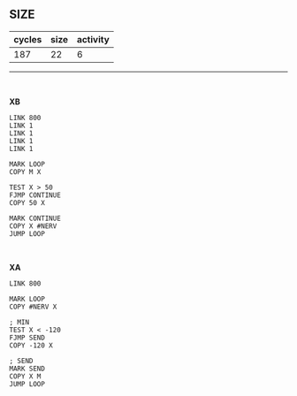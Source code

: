 ## SIZE

| cycles | size | activity |
| ------ | ---- | -------- |
| 187 | 22 | 6 |
<hr>
<br>

**XB**

```
LINK 800
LINK 1
LINK 1
LINK 1
LINK 1

MARK LOOP
COPY M X

TEST X > 50
FJMP CONTINUE
COPY 50 X

MARK CONTINUE
COPY X #NERV
JUMP LOOP
```

<br>

**XA**

```
LINK 800

MARK LOOP
COPY #NERV X

; MIN
TEST X < -120
FJMP SEND
COPY -120 X

; SEND
MARK SEND
COPY X M
JUMP LOOP

```

